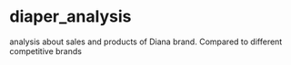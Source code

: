 # diaper_analysis
analysis about sales and products of Diana brand. Compared to different competitive brands
